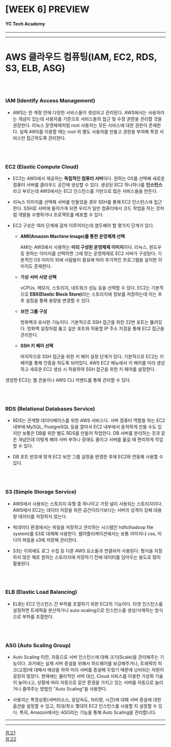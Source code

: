 # [WEEK 6] PREVIEW

#### YC Tech Academy
---
---

# AWS 클라우드 컴퓨팅(IAM, EC2, RDS, S3, ELB, ASG)

<br>

<br>

### IAM (Identify Access Management)
- AWS는 한 계정 안에 다양한 서비스들이 생성되고 관리된다. AWS에서는 사용자라는 개념이 있는데 사용자를 기준으로 서비스들의 접근 및 수정 권한을 관리할 것을 권장한다. 리눅스 운영체제처럼 root 사용자는 모든 서비스에 대한 권한이 존재한다. 실제 AWS를 이용할 때는 root 외 별도 사용자를 만들고 권한을 부여해 특정 서비스만 접근하도록 관리한다.

<br>

<br>


### EC2 (Elastic Compute Cloud)
- EC2는 AWS에서 제공하는 <b>독립적인 컴퓨터 서버</b>이다. 원하는 OS를 선택해 새로운 컴퓨터 서버를 클라우드 공간에 생성할 수 있다. 생성된 EC2 하나하나를 <b>인스턴스</b>라고 부르는데 AWS에서는 EC2 인스턴스를 기반으로 많은 서비스들을 만든다.

- 리눅스 이미지를 선택해 서버를 만들었을 경우 SSH를 통해 EC2 인스턴스에 접근한다. SSH로 서버에 들어가게 되면 우리가 일반 컴퓨터에서 코드 작업을 하는 것처럼 개발을 수행하거나 프로젝트를 배포할 수 있다.

- EC2 구성은 여러 단계에 걸쳐 이루어지는데 염두해야 할 몇가지 단계가 있다.

	- <b>AMI(Amazon Machine Image)를 통한 운영체제 선택</b>  

		AMI는 AWS에서 사용하는 <b>미리 구성된 운영체제 이미지</b>이다. 리눅스, 윈도우 등 원하는 이미지를 선택하면 그에 맞는 운영체제로 EC2 서버가 구성된다. 기본적인 OS 이미지 외에 사람들이 필요에 따라 추가적인 프로그램을 설치한 이미지도 존재한다.


	- <b>가상 서버 사양 선택</b>  

		vCPUs, 메모리, 스토리지, 네트워크 성능 등을 선택할 수 있다. EC2는 기본적으로 <b>EBS(Elastic Block Store)</b>라는 스토리지에 정보를 저장하는데 이는 추후 설정을 통해 용량을 변경할 수 있다.  

	- <b>보안 그룹 구성</b>

		방화벽과 유사한 기능이다. 기본적으로 SSH 접근을 위한 22번 포트는 뚫려있다. 방화벽 설정처럼 뚫고 싶은 포트와 허용할 IP 주소 지정을 통해 EC2 접근을 관리한다.

	- <b>SSH 키 페어 선택</b>  

		마지막으로 SSH 접근을 위한 키 페어 설정 단계가 있다. 기본적으로 EC2는 키 페어를 통해 인증을 하도록 되어있다. AWS EC2 메뉴에서 키 페어를 미리 생성하고 새로운 EC2 생성 시 적용하여 SSH 접근을 위한 키 페어를 설정한다.  

생성한 EC2는 웹 콘솔이나 AWS CLI 커맨드를 통해 관리할 수 있다.

<br>

<br>

### RDS (Relational Databases Service)
- RDS는 관계형 데이터베이스를 위한 AWS 서비스다. 서버 컴퓨터 역할을 하는 EC2 내부에 MySQL, PostgreSQL 등을 깔아서 EC2 내부에서 동작하게 만들 수도 있지만 보통은 DB를 위한 별도 RDS를 만들어 작업한다. DB 서버를 분리하는 것과 같은 개념인데 이렇게 해야 서버 부하나 장애도 줄이고 서버를 옮길 때 편리하게 작업할 수 있다.

- DB 포트 번호에 맞게 EC2 보안 그룹 설정을 변경한 후에 EC2와 연동해 사용할 수 있다.

<br>

<br>

### S3 (Simple Storage Service)
- AWS에서 사용되는 스토리지 유형 중 하나이고 가장 널리 사용되는 스토리지이다. AWS에서 EC2는 데이터 저장을 위한 공간이라기보다는 서버의 성격이 강해 대용량 데이터를 저장하지 않는다.

- 빅데이터 환경에서는 파일을 저장하고 관리하는 시스템인 hdfs(hadoop file system)를 S3로 대체해 사용한다. 웹어플리케이션에서는 보통 이미지나 css, 미디어 파일을 s3에 저장해 관리한다.

- S3는 이외에도 로그 수집 등 다른 AWS 요소들과 연결되어 사용된다. 형식을 지정하지 않은 채로 원하는 스토리지에 저장하기 전에 데이터를 담아두는 용도로 많이 활용된다.

<br>

<br>

### ELB (Elastic Load Balancing)
- ELB는 EC2 인스턴스 간 부하를 조절하기 위한 EC2의 기능이다. 타겟 인스턴스를 설정하면 트래픽을 분산하거나 auto-scaling으로 인스턴스를 생성/삭제하는 방식으로 부하를 조절한다.

<br>

<br>

### ASG (Auto Scaling Group)

- Auto Scaling 이란, 자동으로 서버 인스턴스에 대해 크기(Scale)을 관리해주는 기능이다. 과거에는 실제 서버 증설을 위해서 하드웨어를 보강해주거나, 트레픽의 피크(고점)에 대해서 예상을 하여 미리 서버를 증설해 두었기 때문에 낭비되는 자원이 굉장히 많았다. 현재에는 물리적인 서버 대신, Cloud 서비스를 이용한 가상화 기술이 늘어나고, 상황에 따라 자동으로 같은 환경을 가지고 있는 서버를 자동으로 늘리거나 줄여주는 방법인 "Auto Scaling"을 사용한다. 

- 사용자는 특정상황(서버리소스, 응답속도, 처리량, 시간)에 대해 서버 증설에 대한 옵션을 설정할 수 있고, 최대/최소 몇대의 EC2 인스턴스를 사용할 지 설정할 수 있다. 특히, Amazon에서는 ASG라는 기능을 통해 Auto Scaling을 관리합니다.

---------------------
---------------------
[참고1](https://jinwoo1990.github.io/dev-wiki/aws-concept/)  
[참고2](https://real-dongsoo7.tistory.com/56)  
